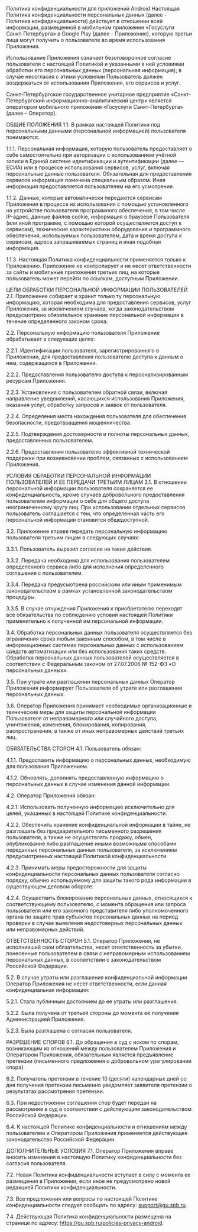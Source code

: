 Политика конфиденциальности для приложений Android Настоящая Политика конфиденциальности персональных данных (далее - Политика конфиденциальности) действует в отношении всей информации, размещенной в мобильном приложении «Госуслуги Санкт-Петербурга» в Google Play (далее - Приложение), которую третьи лица могут получить о пользователе во время использования Приложения.

Использование Приложения означает безоговорочное согласие пользователя с настоящей Политикой и указанными в ней условиями обработки его персональных данных (персональная информация); в случае несогласия с этими условиями Пользователь должен воздержаться от использования Приложения, его сервисов и услуг.

Санкт-Петербургское государственное унитарное предприятие «Санкт-Петербургский информационно-аналитический центр» является оператором мобильного приложения «Госуслуги Санкт-Петербурга» (далее – Оператор).

ОБЩИЕ ПОЛОЖЕНИЯ
1.1. В рамках настоящей Политики под персональными данными (персональной информацией) пользователя понимаются:

1.1.1. Персональная информация, которую пользователь предоставляет о себе самостоятельно при авторизации с использованием учётной записи в Единой системе идентификации и аутентификации (далее — ЕСИА) или в процессе использования сервисов, услуг, включая персональные данные пользователя. Обязательная для предоставления сервисов информация помечена специальным образом. Иная информация предоставляется пользователем на его усмотрение.

1.1.2. Данные, которые автоматически передаются сервисам Приложения в процессе их использования с помощью установленного на устройстве пользователя программного обеспечения, в том числе IP-адрес, данные файлов cookie, информация о браузере Пользователя (или иной программе, с помощью которой осуществляется доступ к сервисам), технические характеристики оборудования и программного обеспечения, используемых пользователем, дата и время доступа к сервисам, адреса запрашиваемых страниц и иная подобная информация.

1.1.3. Настоящая Политика конфиденциальности применяется только к Приложению. Приложение не контролирует и не несет ответственности за сайты и мобильные приложения третьих лиц, на которые пользователь может перейти по ссылкам, доступным Приложении.

ЦЕЛИ ОБРАБОТКИ ПЕРСОНАЛЬНОЙ ИНФОРМАЦИИ ПОЛЬЗОВАТЕЛЕЙ
2.1. Приложение собирает и хранит только ту персональную информацию, которая необходима для предоставления сервисов, услуг Приложения, за исключением случаев, когда законодательством предусмотрено обязательное хранение персональной информации в течение определенного законом срока.

2.2. Персональную информацию пользователя Приложение обрабатывает в следующих целях:

2.2.1. Идентификации пользователя, зарегистрированного в Приложении, для предоставления пользователю доступа к данным о нем, содержащихся в Приложении.

2.2.2. Предоставления пользователю доступа к персонализированным ресурсам Приложения.

2.2.3. Установления с пользователем обратной связи, включая направление уведомлений, касающихся использования Приложения, оказания услуг, обработку запросов и заявок от пользователя.

2.2.4. Определения места нахождения пользователя для обеспечения безопасности, предотвращения мошенничества.

2.2.5. Подтверждения достоверности и полноты персональных данных, предоставленных пользователем.

2.2.6. Предоставления пользователю эффективной технической поддержки при возникновении проблем, связанных с использованием Приложения.

УСЛОВИЯ ОБРАБОТКИ ПЕРСОНАЛЬНОЙ ИНФОРМАЦИИ ПОЛЬЗОВАТЕЛЕЙ И ЕЕ ПЕРЕДАЧИ ТРЕТЬИМ ЛИЦАМ
3.1. В отношении персональной информации пользователя сохраняется ее конфиденциальность, кроме случаев добровольного предоставления пользователем информации о себе для общего доступа неограниченному кругу лиц. При использовании отдельных сервисов пользователь соглашается с тем, что определенная часть его персональной информации становится общедоступной.

3.2. Приложение вправе передать персональную информацию пользователя третьим лицам в следующих случаях:

3.3.1. Пользователь выразил согласие на такие действия.

3.3.2. Передача необходима для использования пользователем определенного сервиса либо для исполнения определенного соглашения с пользователем.

3.3.4. Передача предусмотрена российским или иным применимым законодательством в рамках установленной законодательством процедуры.

3.3.5. В случае отчуждения Приложения к приобретателю переходят все обязательства по соблюдению условий настоящей Политики применительно к полученной им персональной информации.

3.4. Обработка персональных данных пользователя осуществляется без ограничения срока любым законным способом, в том числе в информационных системах персональных данных с использованием средств автоматизации или без использования таких средств. Обработка персональных данных пользователей осуществляется в соответствии с Федеральным законом от 27.07.2006 № 152-ФЗ «О персональных данных».

3.5. При утрате или разглашении персональных данных Оператор Приложения информирует Пользователя об утрате или разглашении персональных данных.

3.6. Оператор Приложения принимает необходимые организационные и технические меры для защиты персональной информации Пользователя от неправомерного или случайного доступа, уничтожения, изменения, блокирования, копирования, распространения, а также от иных неправомерных действий третьих лиц.

ОБЯЗАТЕЛЬСТВА СТОРОН
4.1. Пользователь обязан:

4.1.1. Предоставить информацию о персональных данных, необходимую для пользования Приложением.

4.1.2. Обновлять, дополнять предоставленную информацию о персональных данных в случае изменения данной информации.

4.2. Оператор Приложения обязан:

4.2.1. Использовать полученную информацию исключительно для целей, указанных в настоящей Политике конфиденциальности.

4.2.2. Обеспечить хранение конфиденциальной информации в тайне, не разглашать без предварительного письменного разрешения пользователя, а также не осуществлять продажу, обмен, опубликование либо разглашение иными возможными способами переданных персональных данных пользователя, за исключением предусмотренных настоящей Политикой конфиденциальности.

4.2.3. Принимать меры предосторожности для защиты конфиденциальности персональных данных пользователя согласно порядку, обычно используемому для защиты такого рода информации в существующем деловом обороте.

4.2.4. Осуществить блокирование персональных данных, относящихся к соответствующему пользователю, с момента обращения или запроса пользователя или его законного представителя либо уполномоченного органа по защите прав субъектов персональных данных на период проверки в случае выявления недостоверных персональных данных или неправомерных действий.

ОТВЕТСТВЕННОСТЬ СТОРОН
5.1. Оператор Приложения, не исполнивший свои обязательства, несет ответственность за убытки, понесенные пользователем в связи с неправомерным использованием персональных данных, в соответствии с законодательством Российской Федерации.

5.2. В случае утраты или разглашения конфиденциальной информации Оператор Приложения не несет ответственности, если данная конфиденциальная информация:

5.2.1. Стала публичным достоянием до ее утраты или разглашения.

5.2.2. Была получена от третьей стороны до момента ее получения Администрацией Приложения.

5.2.3. Была разглашена с согласия пользователя.

РАЗРЕШЕНИЕ СПОРОВ
6.1. До обращения в суд с иском по спорам, возникающим из отношений между пользователем Приложения и Оператором Приложения, обязательным является предъявление претензии (письменного предложения о добровольном урегулировании спора).

6.2. Получатель претензии в течение 10 (десяти) календарных дней со дня получения претензии письменно уведомляет заявителя претензии о результатах рассмотрения претензии.

6.3. При недостижении соглашения спор будет передан на рассмотрение в суд в соответствии с действующим законодательством Российской Федерации.

6.4. К настоящей Политике конфиденциальности и отношениям между пользователем и Оператором Приложения применяется действующее законодательство Российской Федерации.

ДОПОЛНИТЕЛЬНЫЕ УСЛОВИЯ
7.1. Оператор Приложения вправе вносить изменения в настоящую Политику конфиденциальности без согласия пользователя.

7.2. Новая Политика конфиденциальности вступает в силу с момента ее размещения в Приложении, если иное не предусмотрено новой редакцией Политики конфиденциальности.

7.3. Все предложения или вопросы по настоящей Политике конфиденциальности следует сообщать по адресу: support@gu.spb.ru.

7.4. Действующая Политика конфиденциальности размещена на странице по адресу: https://gu.spb.ru/policies-privacy-android.
